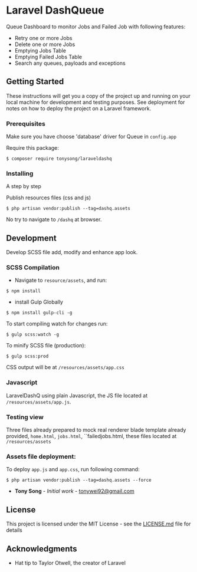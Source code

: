 # Laravel DashQueue

Queue Dashboard to monitor Jobs and Failed Job with following features:
* Retry one or more Jobs
* Delete one or more Jobs
* Emptying Jobs Table
* Emptying Failed Jobs Table
* Search any queues, payloads and exceptions


## Getting Started

These instructions will get you a copy of the project up and running on your local machine for development and testing purposes. See deployment for notes on how to deploy the project on a Laravel framework.

### Prerequisites
Make sure you have choose 'database' driver for Queue in `config.app`

Require this package:

```
$ composer require tonysong/laraveldashq
```

### Installing

A step by step

Publish resources files (css and js)

```
$ php artisan vendor:publish --tag=dashq.assets
```

No try to navigate to `/dashq` at browser.

## Development

Develop SCSS file add, modify and enhance app look.

### SCSS Compilation

* Navigate to `resource/assets`, and  run:

```
$ npm install
```
* install Gulp Globally
```
$ npm install gulp-cli -g 
```

To start compiling watch for changes run:
```
$ gulp scss:watch -g
```
To minify SCSS file (production):
```
$ gulp scss:prod 
```

CSS output will be at `/resources/assets/app.css`

### Javascript
LaravelDashQ using plain Javascript, the JS file located at `/resources/assets/app.js`.

### Testing view
Three files already prepared to mock real renderer blade template already provided, `home.html`, `jobs.html`, ``failedjobs.html, these files located at `/resources/assets`

### Assets file deployment:
To deploy `app.js` and `app.css`, run following command:
```
$ php artisan vendor:publish --tag=dashq.assets --force
```

* **Tony Song** - *Initial work* - [tonywei92@gmail.com](mailto:tonywei92@gmail.com)

## License

This project is licensed under the MIT License - see the [LICENSE.md](LICENSE.md) file for details

## Acknowledgments

* Hat tip to Taylor Otwell, the creator of Laravel
